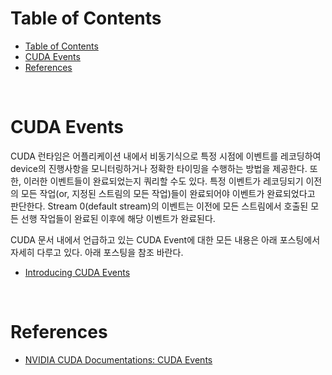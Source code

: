 # Table of Contents

- [Table of Contents](#table-of-contents)
- [CUDA Events](#cuda-events)
- [References](#references)

<br>

# CUDA Events

CUDA 런타임은 어플리케이션 내에서 비동기식으로 특정 시점에 이벤트를 레코딩하여 device의 진행사항을 모니터링하거나 정확한 타이밍을 수행하는 방법을 제공한다. 또한, 이러한 이벤트들이 완료되었는지 쿼리할 수도 있다. 특정 이벤트가 레코딩되기 이전의 모든 작업(or, 지정된 스트림의 모든 작업)들이 완료되어야 이벤트가 완료되었다고 판단한다. Stream 0(default stream)의 이벤트는 이전에 모든 스트림에서 호출된 모든 선행 작업들이 완료된 이후에 해당 이벤트가 완료된다.

CUDA 문서 내에서 언급하고 있는 CUDA Event에 대한 모든 내용은 아래 포스팅에서 자세히 다루고 있다. 아래 포스팅을 참조 바란다.

- [Introducing CUDA Events](/cuda/study/15_introducing_cuda_event.md)

<br>

# References

- [NVIDIA CUDA Documentations: CUDA Events](https://docs.nvidia.com/cuda/cuda-c-programming-guide/index.html#events)